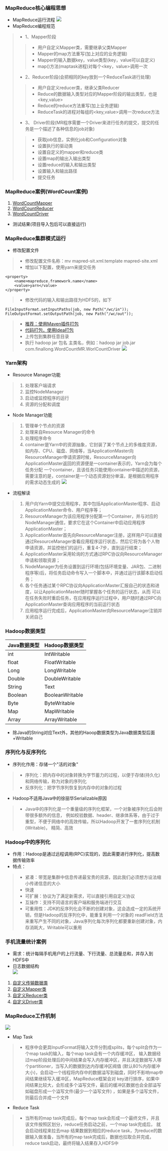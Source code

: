 ### MapReduce核心编程思想
+ MapReduce运行流程
![](img/MapReduce执行流程.png)
+ MapReduce编程规范
> + 1、Mapper阶段
> > + 用户自定义Mapper类，需要继承父类Mapper
> > + Mapper的map方法重写(加上对应的业务逻辑)
> > + Mapper的输入数据key，value类型(key，value可以自定义)
> > + map()方法(maptask进程)对每个<key，value>调用一次
> + 2、Reducer阶段(会把相同的key放到一个ReduceTask进行处理)
> > + 用户自定义reducer类，继承父类Reducer 
> > + Reduce的数据输入类型对应的Mapper阶段的输出类型，也是<key,value>
> > + Reduce的reduce方法重写(加上业务逻辑)
> > + ReduceTask的进程对每组的<key,value>调用一次reduce方法
> + 3、 Driver阶段(MR程序需要一个Driver来进行任务的提交，提交的任务是一个描述了各种信息的job对象)
> > + 获取job信息，实例化job和Configuration对象
> > + 设置执行的驱动类
> > + 设置自定义的mapper和reduce类
> > + 设置map的输出入输出类型
> > + 设置reduce的输入和输出类型
> > + 设置输入和输出路径
> > + 提交任务
### MapReduce案例(WordCount案例)
1. [WordCountMapper](MapReduce/src/main/java/WordCount/WordCountMapper.java)
2. [WordCountReducer](MapReduce/src/main/java/WordCount/WordCountReducer.java)
3. [WordCountDriver](MapReduce/src/main/java/WordCount/WordCountDriver.java)
+ 测试结果(项目导入包后可以直接运行)<br/>
### MapReduce集群模式运行
+ 修改配置文件
> + 修改配置文件名称：mv mapred-sit.xml.template mapred-site.xml
> + 增加以下配置，使用yarn来提交任务
```
<property>
    <name>mapreduce.framework.name</name>
    <value>yarn</value>
</property>
```
> + 修改代码的输入和输出路径为HDFS的，如下
```
FileInputFormat.setInputPaths(job, new Path("/wc/in"));
FileOutputFormat.setOutputPath(job, new Path("/wc/out"));
```
> + [推荐：使用Maven插件打包](https://blog.csdn.net/daiyutage/article/details/53739452)
> + [代码打包，使用Idea打包](https://blog.csdn.net/xuemengrui12/article/details/74984731)
> + 上传包到集群任意目录
> + 执行 hadoop jar 包名 主类名，例如：hadoop jar job.jar com.finallong.WordCountMR.WorlCountDriver
![](img/测试结果.png)
### Yarn架构
- Resource Manager功能
> 1. 处理客户端请求
> 1. 监控NodeManager
> 1. 启动或监控程序的运行
> 1. 资源的分配和调度
- Node Manager功能
> 1. 管理单个节点的资源
> 1. 处理来自Resource Manager的命令
> 1. 处理程序命令
> 1. container是Yarn中的资源抽象，它封装了某个节点上的多维度资源，如内存、CPU、磁盘、网络等，当ApplicationMaster向
ResourceManager申请资源时候，ResourceManager向ApplicationMaster返回的资源便是一container表示的，Yarn会为每个任务分配
一个container，且该任务只能使用container中描述的资源，需要注意的是，container是一个动态资源划分单温，是根据应用程序
的需求动态生成的
![](img/Yarn任务提交流程.png)
- 流程解读
> 1. 用户向Yarn中提交应用程序，其中包括ApplicationMaster程序、启动ApplicationMaster命令、用户程序等；
> 1. ResourceManager为该应用程序分配第一个Container，并与对应的NodeManager通信，要求它在这个Container中启动应用程序ApplicationMaster；
> 1. ApplicationMaster首先向ResourceManager注册，这样用户可以直接通过ResourceManager查看应用程序运行状态，然后它将为各个人物
申请资源，并监控他们的运行，重复4-7步，直到运行结束；
> 1. ApplicationMaster采用轮询的方式通过RPC协议向ResourceManager申请和领取资源；
> 1. NodeManager为任务设置到运行环境(包括环境变量、JAR包、二进制程序等)后，将任务启动命令写入一个脚本中，并通过运行该脚本启动任务；
> 1. 各个任务通过某个RPC协议向ApplicationMaster汇报自己的状态和进度，以让ApplicationMaster随时掌握各个任务的运行状态，从而
可以在任务失败时重启任务，在应用程序运行过程中，用户随时通过RPC向ApplicationMaster查询应用程序的当前运行状态
> 1. 应用程序运行完成后，ApplicationMaster向ResourceManager注销并关闭自己
### Hadoop数据类型
|Java数据类型|Hadoop数据类型|
| ----|----|
|int|IntWritable|
|float|FloatWritable|
|Long|LongWritable|
|Double|DoubleWritable|
|String|Text|
|Boolean|BooleanWritable|
|Byte|ByteWritable|
|Map|MapWritable|
|Array|ArrayWritable|
+ 除Java的String对应Text外，其他的Haoop数据类型为Java数据类型后面+Writable
### 序列化与反序列化
+ 序列化作用：存储一个"活的对象"
> + 序列化：把内存中的对象转换为字节蓄力的过程，以便于存储(持久化)和网络传输，称为对象的序列化
> + 反序列化：把字节序列恢复到内存中的对象的过程
+ Hadoop不适用Java中的徐丽华Serializable原因
> + Java中的序列化是一个重量级的序列化框架，一个对象被序列化后会附带很多额外的信息，
例如校验数据、header、继承体系等，由于过于重型，不便于网络中的高效传输，所以Hadoop开发了一套序列化机制(Writable)，
精简、高效
### Hadoop中的序列化
+ 作用：Hadoop是通过远程调用(RPC)实现的，因此需要进行序列化，提高数据传输效率
+ 特点：
> + 紧凑：带宽是集群中信息传递最宝贵的资源，因此我们必须想方设法缩小传递信息的大小
> + 快速
> + 可扩展：协议为了满足新需求，可以直接引用自定义协议
> + 互操作：支持不同语言的客户端和服务端进行交互
> + 可重用性：JDK的反序列化会不断的创建对象，这会造成一定的系统开销，但是Hadoop的反序列化中，能重复利用一个对象的
readField方法来重写产生不同的对象，Java序列化每次序列化都要重新创建对象，内存消耗大，Writable可以重用
### 手机流量统计案例
+ 需求：统计每隔手机用户的上行流量、下行流量、总流量总和，并存入到HDFS中
+ 日志数据结构<br/>
![](img/日志数据.png)
1. [自定义传输数据类](MapReduce/src/main/java/FlowCount/FlowBean.java)
2. [自定义Mapper类](MapReduce/src/main/java/FlowCount/FlowCountMapper.java)
2. [自定义Reducer类](MapReduce/src/main/java/FlowCount/FlowCountReducer.java)
2. [自定义Driver类](MapReduce/src/main/java/FlowCount/FlowCountDriver.java)

### MapReduce工作机制
![](../Day07MapTask/img/MapTask工作机制.jpg)
- Map Task
> - 程序中会更具InputFormat将输入文件分割成splits，每个split会作为一个map task的输入，每个map task会有一个内存缓冲区，
输入数据经过map阶段处理后的中间结果会写入内存缓冲区，并且决定数据写入哪个partitioner，当写入的数据到达内存缓冲区阀值
(默认80%内存缓冲大小)，会启动一个线程将内存中的数据溢写到磁盘，同时不影响map中间结果继续写入缓冲区，MapReduce框架会对
key进行排序，如果中间结果比较大，会形成多个溢写文件，最后的缓冲区数据也会全部溢写如磁盘形成一个溢写文件(最少一个溢写文件)
，如果是多个溢写文件，则最后合并成一个文件
- Reduce Task
> - 当所有的map task完成后，每个map task会形成一个最终文件，并且该文件按照区划分，reduce任务启动之前，一个map task完成后，
就会启动线程来拉去map 结果数据到相应的reduce task，为reduce的数据输入做准备，当所有的map task完成后，数据也拉取合并完成，
reduce task启动，最终将输入结果存入HDFS中
